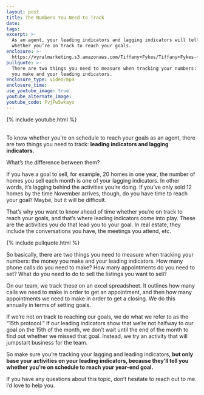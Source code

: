 ```yaml
---
layout: post
title: The Numbers You Need to Track
date:
tags:
excerpt: >-
  As an agent, your leading indicators and lagging indicators will tell you
  whether you’re on track to reach your goals.
enclosure: >-
  https://vyralmarketing.s3.amazonaws.com/Tiffany+Fykes/Tiffany+Fykes-+How+to+Determine+Whether+or+Not+You're+on+Track+to+Reaching+Your+Goals.mp4
pullquote: >-
  There are two things you need to measure when tracking your numbers: the money
  you make and your leading indicators.
enclosure_type: video/mp4
enclosure_time:
use_youtube_image: true
youtube_alternate_image:
youtube_code: FvjFw5wkayo
---
```


{% include youtube.html %}

<br>To know whether you’re on schedule to reach your goals as an agent, there are two things you need to track: **leading indicators and lagging indicators.&nbsp;**

What’s the difference between them?

If you have a goal to sell, for example, 20 homes in one year, the number of homes you sell each month is one of your lagging indicators. In other words, it’s lagging behind the activities you’re doing. If you’ve only sold 12 homes by the time November arrives, though, do you have time to reach your goal? Maybe, but it will be difficult.&nbsp;

That’s why you want to know ahead of time whether you’re on track to reach your goals, and that’s where leading indicators come into play. These are the activities you do that lead you to your goal. In real estate, they include the conversations you have, the meetings you attend, etc.&nbsp;

{% include pullquote.html %}

So basically, there are two things you need to measure when tracking your numbers: the money you make and your leading indicators. How many phone calls do you need to make? How many appointments do you need to set? What do you need to do to sell the listings you want to sell?

On our team, we track these on an excel spreadsheet. It outlines how many calls we need to make in order to get an appointment, and then how many appointments we need to make in order to get a closing. We do this annually in terms of setting goals.&nbsp;

If we’re not on track to reaching our goals, we do what we refer to as the “15th protocol.” If our leading indicators show that we’re not halfway to our goal on the 15th of the month, we don’t wait until the end of the month to find out whether we missed that goal. Instead, we try an activity that will jumpstart business for the team.&nbsp;

So make sure you’re tracking your lagging and leading indicators, **but only base your activities on your leading indicators, because they’ll tell you whether you’re on schedule to reach your year-end goal.&nbsp;**

If you have any questions about this topic, don’t hesitate to reach out to me. I’d love to help you.&nbsp;